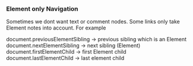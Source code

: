 ### Element only Navigation
Sometimes we dont want text or comment nodes. Some links only take Element notes into account. For example 

document.previousElementSibling -> previous sibling which is an Element
document.nextElementSibling -> next sibling (Element)
document.firstElementChild -> first Element child
document.lastElementChild -> last element child

